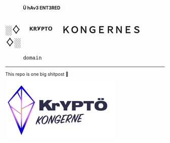 #### 　　　　Ü hAv3 ENT3RED
# ░♢　ᴷᴿʸᴾᵀᴼ　ＫＯＮＧＥＲＮＥＳ　♢░
#### 　　　　𝚍𝚘𝚖𝚊𝚒𝚗
___

This repo is one big shitpost 💩

![](blog/static/logo.svg)
